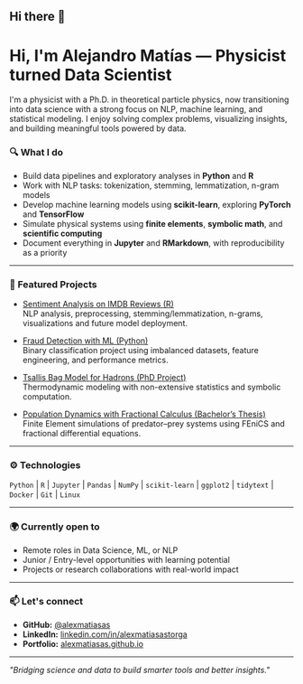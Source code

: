 ## Hi there 👋

<!--
**alexmatiasas/alexmatiasas** is a ✨ _special_ ✨ repository because its `README.md` (this file) appears on your GitHub profile.

Here are some ideas to get you started:

- 🔭 I’m currently working on ...
- 🌱 I’m currently learning ...
- 👯 I’m looking to collaborate on ...
- 🤔 I’m looking for help with ...
- 💬 Ask me about ...
- 📫 How to reach me: ...
- 😄 Pronouns: ...
- ⚡ Fun fact: ...
-->

# Hi, I'm Alejandro Matías — Physicist turned Data Scientist

I'm a physicist with a Ph.D. in theoretical particle physics, now transitioning into data science with a strong focus on NLP, machine learning, and statistical modeling. I enjoy solving complex problems, visualizing insights, and building meaningful tools powered by data.

### 🔍 What I do

- Build data pipelines and exploratory analyses in **Python** and **R**
- Work with NLP tasks: tokenization, stemming, lemmatization, n-gram models
- Develop machine learning models using **scikit-learn**, exploring **PyTorch** and **TensorFlow**
- Simulate physical systems using **finite elements**, **symbolic math**, and **scientific computing**
- Document everything in **Jupyter** and **RMarkdown**, with reproducibility as a priority

---

### 🚀 Featured Projects

- [Sentiment Analysis on IMDB Reviews (R)](https://github.com/alexmatiasas/Sentiment-Analysis)  
  NLP analysis, preprocessing, stemming/lemmatization, n-grams, visualizations and future model deployment.

- [Fraud Detection with ML (Python)](https://github.com/alexmatiasas/Fraud-Detection-with-ML)  
  Binary classification project using imbalanced datasets, feature engineering, and performance metrics.

- [Tsallis Bag Model for Hadrons (PhD Project)](https://github.com/alexmatiasas)  
  Thermodynamic modeling with non-extensive statistics and symbolic computation.

- [Population Dynamics with Fractional Calculus (Bachelor’s Thesis)](https://github.com/alexmatiasas)  
  Finite Element simulations of predator–prey systems using FEniCS and fractional differential equations.

---

### ⚙️ Technologies

`Python` | `R` | `Jupyter` | `Pandas` | `NumPy` | `scikit-learn` | `ggplot2` | `tidytext` | `Docker` | `Git` | `Linux`

---

### 🌍 Currently open to

- Remote roles in Data Science, ML, or NLP  
- Junior / Entry-level opportunities with learning potential  
- Projects or research collaborations with real-world impact

---

### 📫 Let's connect

- **GitHub:** [@alexmatiasas](https://github.com/alexmatiasas)  
- **LinkedIn:** [linkedin.com/in/alexmatiasastorga](https://www.linkedin.com/in/alexmatiasastorga/)  
- **Portfolio:** [alexmatiasas.github.io](https://alexmatiasas.github.io)

---

_"Bridging science and data to build smarter tools and better insights."_
